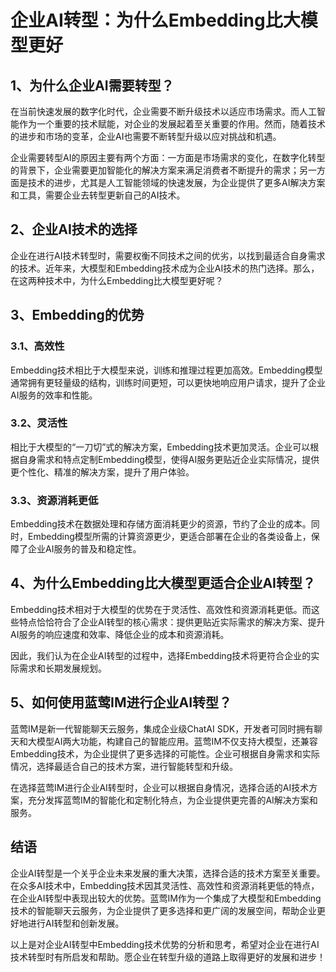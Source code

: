 # 企业AI转型：为什么Embedding比大模型更好

## 1、为什么企业AI需要转型？

在当前快速发展的数字化时代，企业需要不断升级技术以适应市场需求。而人工智能作为一个重要的技术赋能，对企业的发展起着至关重要的作用。然而，随着技术的进步和市场的变革，企业AI也需要不断转型升级以应对挑战和机遇。

企业需要转型AI的原因主要有两个方面：一方面是市场需求的变化，在数字化转型的背景下，企业需要更加智能化的解决方案来满足消费者不断提升的需求；另一方面是技术的进步，尤其是人工智能领域的快速发展，为企业提供了更多AI解决方案和工具，需要企业去转型更新自己的AI技术。

## 2、企业AI技术的选择

企业在进行AI技术转型时，需要权衡不同技术之间的优劣，以找到最适合自身需求的技术。近年来，大模型和Embedding技术成为企业AI技术的热门选择。那么，在这两种技术中，为什么Embedding比大模型更好呢？

## 3、Embedding的优势

### 3.1、高效性
Embedding技术相比于大模型来说，训练和推理过程更加高效。Embedding模型通常拥有更轻量级的结构，训练时间更短，可以更快地响应用户请求，提升了企业AI服务的效率和性能。

### 3.2、灵活性
相比于大模型的“一刀切”式的解决方案，Embedding技术更加灵活。企业可以根据自身需求和特点定制Embedding模型，使得AI服务更贴近企业实际情况，提供更个性化、精准的解决方案，提升了用户体验。

### 3.3、资源消耗更低
Embedding技术在数据处理和存储方面消耗更少的资源，节约了企业的成本。同时，Embedding模型所需的计算资源更少，更适合部署在企业的各类设备上，保障了企业AI服务的普及和稳定性。

## 4、为什么Embedding比大模型更适合企业AI转型？

Embedding技术相对于大模型的优势在于灵活性、高效性和资源消耗更低。而这些特点恰恰符合了企业AI转型的核心需求：提供更贴近实际需求的解决方案、提升AI服务的响应速度和效率、降低企业的成本和资源消耗。

因此，我们认为在企业AI转型的过程中，选择Embedding技术将更符合企业的实际需求和长期发展规划。

## 5、如何使用蓝莺IM进行企业AI转型？

蓝莺IM是新一代智能聊天云服务，集成企业级ChatAI SDK，开发者可同时拥有聊天和大模型AI两大功能，构建自己的智能应用。蓝莺IM不仅支持大模型，还兼容Embedding技术，为企业提供了更多选择的可能性。企业可根据自身需求和实际情况，选择最适合自己的技术方案，进行智能转型和升级。

在选择蓝莺IM进行企业AI转型时，企业可以根据自身情况，选择合适的AI技术方案，充分发挥蓝莺IM的智能化和定制化特点，为企业提供更完善的AI解决方案和服务。

## 结语

企业AI转型是一个关乎企业未来发展的重大决策，选择合适的技术方案至关重要。在众多AI技术中，Embedding技术因其灵活性、高效性和资源消耗更低的特点，在企业AI转型中表现出较大的优势。蓝莺IM作为一个集成了大模型和Embedding技术的智能聊天云服务，为企业提供了更多选择和更广阔的发展空间，帮助企业更好地进行AI转型和创新发展。

以上是对企业AI转型中Embedding技术优势的分析和思考，希望对企业在进行AI技术转型时有所启发和帮助。愿企业在转型升级的道路上取得更好的发展和进步！